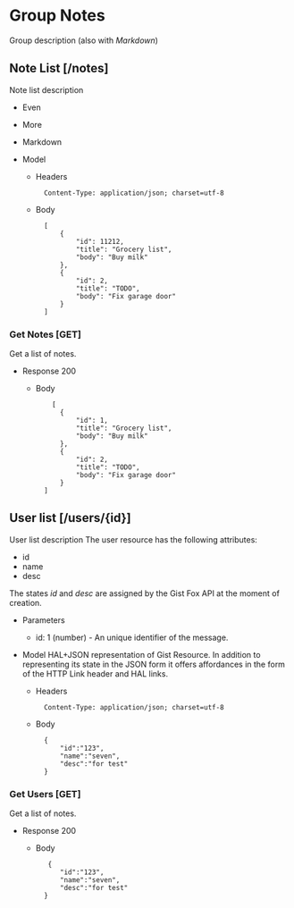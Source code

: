 # Group Notes
Group description (also with *Markdown*)

## Note List [/notes]
Note list description

+ Even
+ More
+ Markdown

+ Model

    + Headers

            Content-Type: application/json; charset=utf-8

    + Body

            [
                {
                    "id": 11212,
                    "title": "Grocery list",
                    "body": "Buy milk"
                },
                {
                    "id": 2,
                    "title": "TODO",
                    "body": "Fix garage door"
                }
            ]

### Get Notes [GET]
Get a list of notes.

+ Response 200

    + Body

              [
                {
                    "id": 1,
                    "title": "Grocery list",
                    "body": "Buy milk"
                },
                {
                    "id": 2,
                    "title": "TODO",
                    "body": "Fix garage door"
                }
            ]
## User list [/users/{id}]
User list description
The user resource has the following attributes:
- id
- name
- desc

The states *id* and *desc* are assigned by the Gist Fox API at the moment of creation.

+ Parameters

    + id: 1 (number) - An unique identifier of the message.

+ Model
    HAL+JSON representation of Gist Resource. In addition to representing its state in the JSON form it offers affordances in the form of the HTTP Link header and HAL links.

    + Headers

            Content-Type: application/json; charset=utf-8

    + Body

            {
                "id":"123",
                "name":"seven",
                "desc":"for test"
            }
### Get Users [GET]
Get a list of notes.

+ Response 200

    + Body

             {
                "id":"123",
                "name":"seven",
                "desc":"for test"
            }